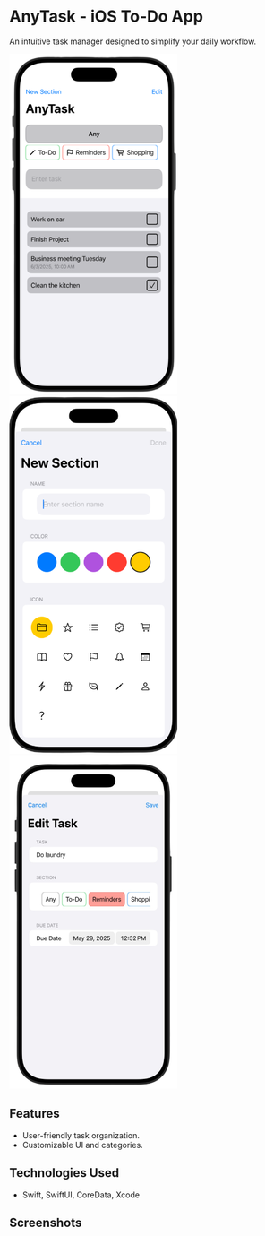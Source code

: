 # AnyTask - iOS To-Do App
An intuitive task manager designed to simplify your daily workflow.

<img src="Images/App_Screenshot1.png" width="300" alt="AnyTask Demo">
<img src="Images/App_Screenshot2.png" width="300" alt="AnyTask Demo">
<img src="Images/App_Screenshot3.png" width="300" alt="AnyTask Demo">

## Features
- User-friendly task organization.
- Customizable UI and categories.

## Technologies Used
- Swift, SwiftUI, CoreData, Xcode

## Screenshots
